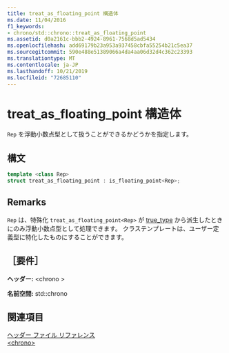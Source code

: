 ```yaml
---
title: treat_as_floating_point 構造体
ms.date: 11/04/2016
f1_keywords:
- chrono/std::chrono::treat_as_floating_point
ms.assetid: d0a2161c-bbb2-4924-8961-7568d5ad5434
ms.openlocfilehash: add69179b23a953a937458cbfa55254b21c5ea37
ms.sourcegitcommit: 590e488e51389066a4da4aa06d32d4c362c23393
ms.translationtype: MT
ms.contentlocale: ja-JP
ms.lasthandoff: 10/21/2019
ms.locfileid: "72685110"
---
```

# <a name="treat_as_floating_point-structure"></a>treat_as_floating_point 構造体

`Rep` を浮動小数点型として扱うことができるかどうかを指定します。

## <a name="syntax"></a>構文

```cpp
template <class Rep>
struct treat_as_floating_point : is_floating_point<Rep>;
```

## <a name="remarks"></a>Remarks

`Rep` は、特殊化 `treat_as_floating_point<Rep>` が [true_type](../standard-library/type-traits-typedefs.md#true_type) から派生したときにのみ浮動小数点型として処理できます。 クラステンプレートは、ユーザー定義型に特化したものにすることができます。

## <a name="requirements"></a>［要件］

**ヘッダー:** \<chrono >

**名前空間:** std::chrono

## <a name="see-also"></a>関連項目

[ヘッダー ファイル リファレンス](../standard-library/cpp-standard-library-header-files.md)\
[\<chrono>](../standard-library/chrono.md)
